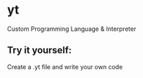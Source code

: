# yt
Custom Programming Language & Interpreter

## Try it yourself:
Create a .yt file and write your own code
